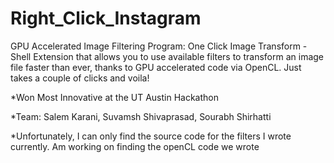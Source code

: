 Right_Click_Instagram
=====================

GPU Accelerated Image Filtering Program: One Click Image Transform
-Shell Extension that allows you to use available filters to transform an image file faster than ever, thanks to
GPU accelerated code via OpenCL. Just takes a couple of clicks and voila!

*Won Most Innovative at the UT Austin Hackathon

*Team: Salem Karani, Suvamsh Shivaprasad, Sourabh Shirhatti

*Unfortunately, I can only find the source code for the filters I wrote currently. Am working on finding the openCL code
we wrote
